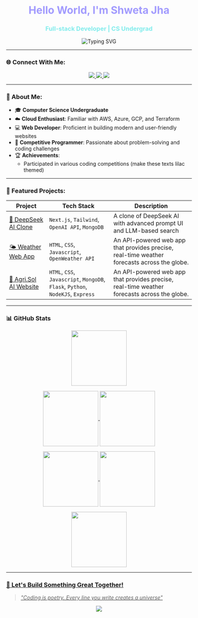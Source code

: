 <h1 align="center" style="color:#a29bfe;">Hello World, I'm Shweta Jha </h1>
<h3 align="center" style="color:#81ecec;">Full-stack Developer | CS Undergrad </h3>

<p align="center">
  <img src="https://readme-typing-svg.herokuapp.com?font=Fira+Code&size=24&pause=1000&color=C8A2C8&center=true&vCenter=true&width=435&lines=Welcome+to+my+GitHub+Profile!;I+love+building+cool+projects!;Let's+collaborate+and+create!" alt="Typing SVG" />
</p>

---

### 🌐 Connect With Me:

<p align="center">
  <a href="https://www.linkedin.com/in/heyitssj" target="_blank">
    <img src="https://img.shields.io/badge/LinkedIn-%230077B5.svg?&style=for-the-badge&logo=linkedin&logoColor=white" />
  </a>
  <a href="https://leetcode.com/https://leetcode.com/u/heyitsj/" target="_blank">
    <img src="https://img.shields.io/badge/LeetCode-FFA116?style=for-the-badge&logo=leetcode&logoColor=white" />
  </a>
  <a href="https://www.geeksforgeeks.org/user/jhashweuwei/" target="_blank">
    <img src="https://img.shields.io/badge/GeeksforGeeks-2F8D46?style=for-the-badge&logo=geeksforgeeks&logoColor=white" />
  </a>
</p>

---

### 🧠 About Me:

- 🎓 **Computer Science Undergraduate**  
- ☁️ **Cloud Enthusiast**: Familiar with AWS, Azure, GCP, and Terraform  
- 💻 **Web Developer**: Proficient in building modern and user-friendly websites  
- 🧩 **Competitive Programmer**: Passionate about problem-solving and coding challenges   
- 🏆 **Achievements**:
  - Participated in various coding competitions   (make these texts lilac themed)

---


### 🚀 Featured Projects:

| Project | Tech Stack | Description |
|--------|------------|-------------|
| [🤖 DeepSeek AI Clone](https://github.com/heyitsj-git/deepseek-ai-clone) | `Next.js`, `Tailwind`, `OpenAI API`, `MongoDB` | A clone of DeepSeek AI with advanced prompt UI and LLM-based search |
| [🌤️ Weather Web App](https://github.com/heyitsj-git/Weather-Forecast-WebApp) | `HTML`, `CSS`, `Javascript`, `OpenWeather API`| An API-powered web app that provides precise, real-time weather forecasts across the globe.|
| [🌾 Agri.Sol AI Website](https://github.com/heyitsj-git/AgriSol-WebApp) | `HTML`, `CSS`, `Javascript`, `MongoDB`, `Flask`, `Python`, `NodeKJS`, `Express` | An API-powered web app that provides precise, real-time weather forecasts across the globe.| (make this table similar color themed as above)


---

### 📊 GitHub Stats

<p align="center">
  <a href="https://github.com/heyitsj-git">
    <img align="center"
         height="150em"
         src="https://streak-stats.demolab.com?user=heyitsj-git&theme=aura&hide_border=false&border_radius=10" />
  </a>
</p>

<p align="center">
  <a href="https://github.com/heyitsj-git">
    <img align="center"
         height="150em"
         src="https://github-profile-summary-cards.vercel.app/api/cards/most-commit-language?username=heyitsj-git&theme=aura"
    />
  <a href="https://github.com/heyitsj-git">
    <img align="center"
         height="150em"
         src="https://github-profile-summary-cards.vercel.app/api/cards/repos-per-language?username=heyitsj-git&theme=aura"
    />
</p>

<p align="center">
  <a href="https://github.com/heyitsj-git">
    <img align="center"
         height="150em"
         src="https://github-profile-summary-cards.vercel.app/api/cards/stats?username=heyitsj-git&theme=aura"
    />
  <a href="https://github.com/heyitsj-git">
    <img align="center"
         height="150em"
         src="https://github-profile-summary-cards.vercel.app/api/cards/productive-time?username=heyitsj-git&theme=aura&utcOffset=8"
    />
</p>

<p align="center">
 <a href="https://github.com/heyitsj-git">
    <img align="center"
         height="150em"
         src="https://github-profile-summary-cards.vercel.app/api/cards/profile-details?username=heyitsj-git&theme=aura"
    />
</p>


---


  
### 🥂 Let's Build Something Great Together!

> *"Coding is poetry. Every line you write creates a universe"*

<p align="center">
  <img src="https://capsule-render.vercel.app/api?type=waving&height=120&section=footer&color=gradient&customColorList=0:C8A2C8,100:0072ff" />
</p>


<!---
U4Universe/U4Universe is a ✨ special ✨ repository because its `README.md` (this file) appears on your GitHub profile.
You can click the Preview link to take a look at your changes.
--->
